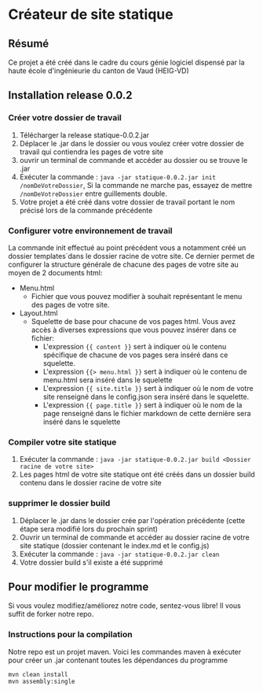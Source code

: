 # Créateur de site statique

## Résumé
Ce projet a été créé dans le cadre du cours génie logiciel dispensé par la haute école d'ingénieurie du canton de Vaud (HEIG-VD)

## Installation release 0.0.2
### Créer votre dossier de travail
1. Télécharger la release statique-0.0.2.jar
2. Déplacer le .jar dans le dossier ou vous voulez créer votre dossier de travail qui contiendra les pages de votre site
3. ouvrir un terminal de commande et accéder au dossier ou se trouve le .jar
4. Exécuter la commande : ```java -jar statique-0.0.2.jar init /nomDeVotreDossier```,
 Si la commande ne marche pas, essayez de mettre ```/nomDeVotreDossier``` entre guillements double.
5. Votre projet a été créé dans votre dossier de travail portant le nom précisé lors de la commande précédente

### Configurer votre environnement de travail
La commande init effectué au point précédent vous a notamment créé un dossier templates`dans le dossier racine de votre site. 
Ce dernier permet de configurer la structure générale de chacune des pages de votre site au moyen de 2 documents html:
- Menu.html
    - Fichier que vous pouvez modifier à souhait représentant le menu des pages de votre site.
- Layout.html
    - Squelette de base pour chacune de vos pages html. Vous avez accès à diverses expressions que vous pouvez insérer dans ce fichier:
        - L'expression ```{{ content }}``` sert à indiquer où le contenu spécifique de chacune de vos pages sera inséré dans ce squelette.
        - L'expression ```{{> menu.html }}``` sert à indiquer où le contenu de menu.html sera inséré dans le squelette
        - L'expression ```{{ site.title }}``` sert à indiquer où le nom de votre site renseigné dans le config.json sera inséré dans le squelette.
        - L'expression ```{{ page.title }}``` sert à indiquer où le nom de la page renseigné dans le fichier markdown de cette dernière sera inséré dans le squelette
### Compiler votre site statique
1. Exécuter la commande : ```java -jar statique-0.0.2.jar build <Dossier racine de votre site> ```
2. Les pages html de votre site statique ont été créés dans un dossier build contenu dans le dossier racine de votre site

### supprimer le dossier build
1. Déplacer le .jar dans le dossier crée par l'opération précédente (cette étape sera modifié lors du prochain sprint)
2. Ouvrir un terminal de commande et accéder au dossier racine de votre site statique (dossier contenant le index.md et le config.js)
3. Exécuter la commande : ```java -jar statique-0.0.2.jar clean```
4. Votre dossier build s'il existe a été supprimé

## Pour modifier le programme
Si vous voulez modifiez/améliorez notre code, sentez-vous libre! Il vous suffit de forker notre repo.
### Instructions pour la compilation
Notre repo est un projet maven. Voici les commandes maven à exécuter pour créer un .jar contenant toutes les dépendances du programme
```
mvn clean install
mvn assembly:single
```
